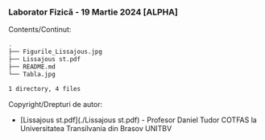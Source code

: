### Laborator Fizică - 19 Martie 2024 [ALPHA]

Contents/Continut: 

```sh
.
├── Figurile_Lissajous.jpg
├── Lissajous st.pdf
├── README.md
└── Tabla.jpg

1 directory, 4 files
```

Copyright/Drepturi de autor:
* [Lissajous st.pdf](./Lissajous st.pdf) - Profesor Daniel Tudor COTFAS la Universitatea Transilvania din Brasov UNITBV
